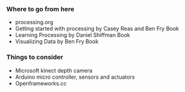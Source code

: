 ### Where to go from here

- processing.org
- Getting started with processing by Casey Reas and Ben Fry Book
- Learning Processing by Daniel Shiffman Book
- Visualizing Data by Ben Fry Book

### Things to consider

- Microsoft kinect depth camera
- Arduino micro controller, sensors and actuators
- Openframeworks.cc
